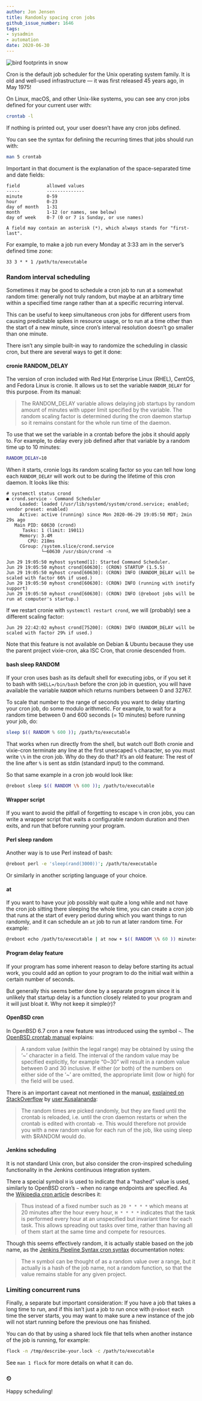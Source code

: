 ```yaml
---
author: Jon Jensen
title: Randomly spacing cron jobs
github_issue_number: 1646
tags:
- sysadmin
- automation
date: 2020-06-30
---
```


<img src="/blog/2020/06/randomly-spacing-cron-jobs/20200127-160558-sm.jpg" alt="bird footprints in snow" />

<!-- Photo by Jon Jensen -->

Cron is the default job scheduler for the Unix operating system family. It is old and well-used infrastructure — it was first released 45 years ago, in May 1975!

On Linux, macOS, and other Unix-like systems, you can see any cron jobs defined for your current user with:

```bash
crontab -l
```

If nothing is printed out, your user doesn’t have any cron jobs defined.

You can see the syntax for defining the recurring times that jobs should run with:

```bash
man 5 crontab
```

Important in that document is the explanation of the space-separated time and date fields:

```nohighlight
field          allowed values
-----          --------------
minute         0-59
hour           0-23
day of month   1-31
month          1-12 (or names, see below)
day of week    0-7 (0 or 7 is Sunday, or use names)

A field may contain an asterisk (*), which always stands for "first-last".
```

For example, to make a job run every Monday at 3:33 am in the server’s defined time zone:

```nohighlight
33 3 * * 1 /path/to/executable
```

### Random interval scheduling

Sometimes it may be good to schedule a cron job to run at a somewhat random time: generally not truly random, but maybe at an arbitrary time within a specified time range rather than at a specific recurring interval.

This can be useful to keep simultaneous cron jobs for different users from causing predictable spikes in resource usage, or to run at a time other than the start of a new minute, since cron’s interval resolution doesn’t go smaller than one minute.

There isn’t any simple built-in way to randomize the scheduling in classic cron, but there are several ways to get it done:

#### cronie RANDOM_DELAY

The version of cron included with Red Hat Enterprise Linux (RHEL), CentOS, and Fedora Linux is cronie. It allows us to set the variable `RANDOM_DELAY` for this purpose. From its manual:

> The RANDOM_DELAY variable allows delaying job startups by random amount of minutes with upper limit specified by the variable. The random scaling factor is determined during the cron daemon startup so it remains constant for the whole run time of the daemon.

To use that we set the variable in a crontab before the jobs it should apply to. For example, to delay every job defined after that variable by a random time up to 10 minutes:

```bash
RANDOM_DELAY=10
```

When it starts, cronie logs its random scaling factor so you can tell how long each `RANDOM_DELAY` will work out to be during the lifetime of this cron daemon. It looks like this:

```nohighlight
# systemctl status crond
● crond.service - Command Scheduler
     Loaded: loaded (/usr/lib/systemd/system/crond.service; enabled; vendor preset: enabled)
     Active: active (running) since Mon 2020-06-29 19:05:50 MDT; 2min 29s ago
   Main PID: 60630 (crond)
      Tasks: 1 (limit: 19011)
     Memory: 3.4M
        CPU: 218ms
     CGroup: /system.slice/crond.service
             └─60630 /usr/sbin/crond -n

Jun 29 19:05:50 myhost systemd[1]: Started Command Scheduler.
Jun 29 19:05:50 myhost crond[60630]: (CRON) STARTUP (1.5.5)
Jun 29 19:05:50 myhost crond[60630]: (CRON) INFO (RANDOM_DELAY will be scaled with factor 66% if used.)
Jun 29 19:05:50 myhost crond[60630]: (CRON) INFO (running with inotify support)
Jun 29 19:05:50 myhost crond[60630]: (CRON) INFO (@reboot jobs will be run at computer's startup.)
```

If we restart cronie with `systemctl restart crond`, we will (probably) see a different scaling factor:

```nohighlight
Jun 29 22:42:02 myhost crond[75200]: (CRON) INFO (RANDOM_DELAY will be scaled with factor 29% if used.)
```

Note that this feature is not available on Debian & Ubuntu because they use the parent project vixie-cron, aka ISC Cron, that cronie descended from.

#### bash sleep RANDOM

If your cron uses bash as its default shell for executing jobs, or if you set it to bash with `SHELL=/bin/bash` before the cron job in question, you will have available the variable `RANDOM` which returns numbers between 0 and 32767.

To scale that number to the range of seconds you want to delay starting your cron job, do some modulo arithmetic. For example, to wait for a random time between 0 and 600 seconds (= 10 minutes) before running your job, do:

```bash
sleep $(( RANDOM % 600 )); /path/to/executable
```

That works when run directly from the shell, but watch out! Both cronie and vixie-cron terminate any line at the first unescaped `%` character, so you must write `\%` in the cron job. Why do they do that? It’s an old feature: The rest of the line after `%` is sent as stdin (standard input) to the command.

So that same example in a cron job would look like:

```bash
@reboot sleep $(( RANDOM \% 600 )); /path/to/executable
```

#### Wrapper script

If you want to avoid the pitfall of forgetting to escape `%` in cron jobs, you can write a wrapper script that waits a configurable random duration and then exits, and run that before running your program.

#### Perl sleep random

Another way is to use Perl instead of bash:

```bash
@reboot perl -e 'sleep(rand(3000))'; /path/to/executable
```

Or similarly in another scripting language of your choice.

#### at

If you want to have your job possibly wait quite a long while and not have the cron job sitting there sleeping the whole time, you can create a cron job that runs at the start of every period during which you want things to run randomly, and it can schedule an `at` job to run at later random time. For example:

```bash
@reboot echo /path/to/executable | at now + $(( RANDOM \% 60 )) minutes
```

#### Program delay feature

If your program has some inherent reason to delay before starting its actual work, you could add an option to your program to do the initial wait within a certain number of seconds.

But generally this seems better done by a separate program since it is unlikely that startup delay is a function closely related to your program and it will just bloat it. Why not keep it simple(r)?

#### OpenBSD cron

In OpenBSD 6.7 cron a new feature was introduced using the symbol `~`. The [OpenBSD crontab manual](https://man.openbsd.org/crontab.5) explains:

> A random value (within the legal range) may be obtained by using the ‘~’ character in a field. The interval of the random value may be specified explicitly, for example “0~30” will result in a random value between 0 and 30 inclusive. If either (or both) of the numbers on either side of the ‘~’ are omitted, the appropriate limit (low or high) for the field will be used.

There is an important caveat not mentioned in the manual, [explained on StackOverflow](https://unix.stackexchange.com/questions/179598/cron-job-random-start-but-within-timeframe/580493#580493) by [user Kusalananda](https://unix.stackexchange.com/users/116858/kusalananda):

> The random times are picked randomly, but they are fixed until the crontab is reloaded, i.e. until the cron daemon restarts or when the crontab is edited with crontab -e. This would therefore not provide you with a new random value for each run of the job, like using sleep with $RANDOM would do.

#### Jenkins scheduling

It is not standard Unix cron, but also consider the cron-inspired scheduling functionality in the Jenkins continuous integration system.

There a special symbol `H` is used to indicate that a “hashed” value is used, similarly to OpenBSD cron’s `~` when no range endpoints are specified. As the [Wikipedia cron article](https://en.wikipedia.org/wiki/Cron) describes it:

> Thus instead of a fixed number such as `20 * * * *` which means at 20 minutes after the hour every hour, `H * * * *` indicates that the task is performed every hour at an unspecified but invariant time for each task. This allows spreading out tasks over time, rather than having all of them start at the same time and compete for resources.

Though this seems effectively random, it is actually stable based on the job name, as the [Jenkins Pipeline Syntax cron syntax](https://www.jenkins.io/doc/book/pipeline/syntax/#cron-syntax) documentation notes:

> The `H` symbol can be thought of as a random value over a range, but it actually is a hash of the job name, not a random function, so that the value remains stable for any given project.

### Limiting concurrent runs

Finally, a separate but important consideration: If you have a job that takes a long time to run, and if this isn’t just a job to run once with `@reboot` each time the server starts, you may want to make sure a new instance of the job will not start running before the previous one has finished.

You can do that by using a shared lock file that tells when another instance of the job is running, for example:

```bash
flock -n /tmp/describe-your.lock -c /path/to/executable
```

See `man 1 flock` for more details on what it can do.

### ⏲ 

Happy scheduling!
